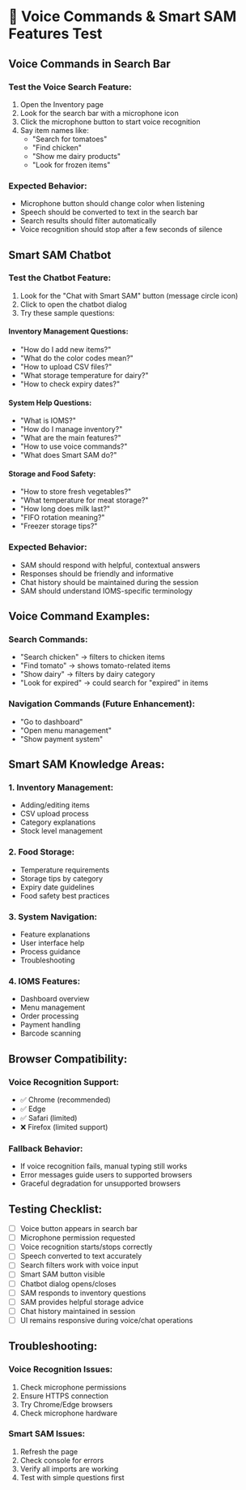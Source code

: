 # 🎤 Voice Commands & Smart SAM Features Test

## Voice Commands in Search Bar

### Test the Voice Search Feature:
1. Open the Inventory page
2. Look for the search bar with a microphone icon
3. Click the microphone button to start voice recognition
4. Say item names like:
   - "Search for tomatoes"
   - "Find chicken"
   - "Show me dairy products"
   - "Look for frozen items"

### Expected Behavior:
- Microphone button should change color when listening
- Speech should be converted to text in the search bar
- Search results should filter automatically
- Voice recognition should stop after a few seconds of silence

## Smart SAM Chatbot

### Test the Chatbot Feature:
1. Look for the "Chat with Smart SAM" button (message circle icon)
2. Click to open the chatbot dialog
3. Try these sample questions:

#### Inventory Management Questions:
- "How do I add new items?"
- "What do the color codes mean?"
- "How to upload CSV files?"
- "What storage temperature for dairy?"
- "How to check expiry dates?"

#### System Help Questions:
- "What is IOMS?"
- "How do I manage inventory?"
- "What are the main features?"
- "How to use voice commands?"
- "What does Smart SAM do?"

#### Storage and Food Safety:
- "How to store fresh vegetables?"
- "What temperature for meat storage?"
- "How long does milk last?"
- "FIFO rotation meaning?"
- "Freezer storage tips?"

### Expected Behavior:
- SAM should respond with helpful, contextual answers
- Responses should be friendly and informative
- Chat history should be maintained during the session
- SAM should understand IOMS-specific terminology

## Voice Command Examples:

### Search Commands:
- "Search chicken" → filters to chicken items
- "Find tomato" → shows tomato-related items
- "Show dairy" → filters by dairy category
- "Look for expired" → could search for "expired" in items

### Navigation Commands (Future Enhancement):
- "Go to dashboard"
- "Open menu management"
- "Show payment system"

## Smart SAM Knowledge Areas:

### 1. Inventory Management:
- Adding/editing items
- CSV upload process
- Category explanations
- Stock level management

### 2. Food Storage:
- Temperature requirements
- Storage tips by category
- Expiry date guidelines
- Food safety best practices

### 3. System Navigation:
- Feature explanations
- User interface help
- Process guidance
- Troubleshooting

### 4. IOMS Features:
- Dashboard overview
- Menu management
- Order processing
- Payment handling
- Barcode scanning

## Browser Compatibility:

### Voice Recognition Support:
- ✅ Chrome (recommended)
- ✅ Edge
- ✅ Safari (limited)
- ❌ Firefox (limited support)

### Fallback Behavior:
- If voice recognition fails, manual typing still works
- Error messages guide users to supported browsers
- Graceful degradation for unsupported browsers

## Testing Checklist:

- [ ] Voice button appears in search bar
- [ ] Microphone permission requested
- [ ] Voice recognition starts/stops correctly
- [ ] Speech converted to text accurately
- [ ] Search filters work with voice input
- [ ] Smart SAM button visible
- [ ] Chatbot dialog opens/closes
- [ ] SAM responds to inventory questions
- [ ] SAM provides helpful storage advice
- [ ] Chat history maintained in session
- [ ] UI remains responsive during voice/chat operations

## Troubleshooting:

### Voice Recognition Issues:
1. Check microphone permissions
2. Ensure HTTPS connection
3. Try Chrome/Edge browsers
4. Check microphone hardware

### Smart SAM Issues:
1. Refresh the page
2. Check console for errors
3. Verify all imports are working
4. Test with simple questions first
